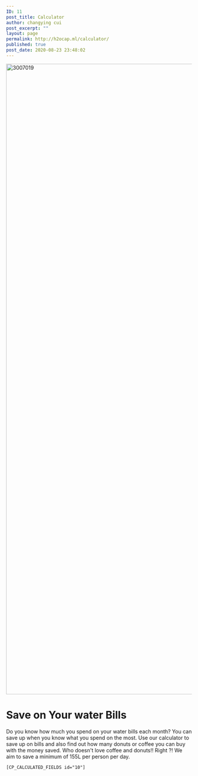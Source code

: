 ```yaml
---
ID: 11
post_title: Calculator
author: changying cui
post_excerpt: ""
layout: page
permalink: http://h2ocap.ml/calculator/
published: true
post_date: 2020-08-23 23:48:02
---
```

<!-- wp:themify-builder/canvas /--><!--themify_builder_static--><img loading="lazy" width="2560" height="1707" src="http://h2ocap.ml/wp-content/uploads/2020/08/3007019-scaled.jpg" title="3007019" alt="3007019" srcset="http://h2ocap.ml/wp-content/uploads/2020/08/3007019-scaled.jpg 2560w, http://h2ocap.ml/wp-content/uploads/2020/08/3007019-300x200.jpg 300w, http://h2ocap.ml/wp-content/uploads/2020/08/3007019-1024x683.jpg 1024w, http://h2ocap.ml/wp-content/uploads/2020/08/3007019-768x512.jpg 768w, http://h2ocap.ml/wp-content/uploads/2020/08/3007019-1536x1024.jpg 1536w, http://h2ocap.ml/wp-content/uploads/2020/08/3007019-2048x1366.jpg 2048w" sizes="(max-width: 2560px) 100vw, 2560px" />

<h1>Save on Your water Bills<br/></h1>
Do you know how much you spend on your water bills each month? You can save up when you know what you spend on the most. 
Use our calculator to save up on bills and also find out how many donuts or coffee you can buy with the money saved. Who doesn't love coffee and donuts!! Right ?!
We aim to save a minimum of 155L per person per day.

<p><code>[CP_CALCULATED_FIELDS id="10"]</code></p><!--/themify_builder_static-->